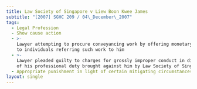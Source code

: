 ```yaml
---
title: Law Society of Singapore v Liew Boon Kwee James
subtitle: "[2007] SGHC 209 / 04\_December\_2007"
tags:
  - Legal Profession
  - Show cause action
  - >-
    Lawyer attempting to procure conveyancing work by offering monetary reward
    to individuals referring such work to him
  - >-
    Lawyer pleaded guilty to charges for grossly improper conduct in discharge
    of his professional duty brought against him by Law Society of Singapore
  - Appropriate punishment in light of certain mitigating circumstances
layout: single
---
```


